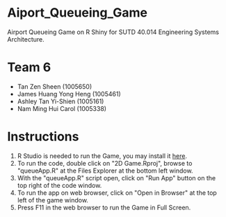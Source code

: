 # Aiport_Queueing_Game
Airport Queueing Game on R Shiny for SUTD 40.014 Engineering Systems Architecture.


# Team 6
- Tan Zen Sheen (1005650)
- James Huang Yong Heng (1005461)
- Ashley Tan Yi-Shien (1005161)
- Nam Ming Hui Carol (1005338)


# Instructions

1. R Studio is needed to run the Game, you may install it [here](https://posit.co/products/open-source/rstudio/).  
2. To run the code, double click on "2D Game.Rproj", browse to "queueApp.R" at the Files Explorer at the bottom left window.  
3. With the "queueApp.R" script open, click on "Run App" button on the top right of the code window.
4. To run the app on web browser, click on "Open in Browser" at the top left of the game window.
5. Press F11 in the web browser to run the Game in Full Screen.

